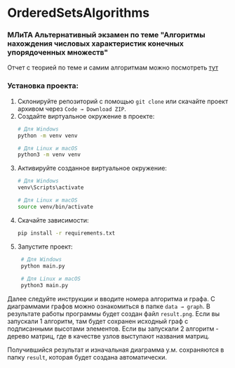 # OrderedSetsAlgorithms
### МЛиТА Альтернативный экзамен по теме "Алгоритмы нахождения числовых характеристик конечных упорядоченных множеств"
Отчет с теорией по теме и самим алгоритмам можно посмотреть [тут](https://docs.google.com/document/d/1-QENwO-fG32NBz_HnemdY_RkaK82Tclz/edit?usp=share_link&ouid=113213168064534822284&rtpof=true&sd=true)

### Установка проекта:

1. Склонируйте репозиторий с помощью `git clone` или скачайте проект архивом через `Code → Download ZIP`.
2. Создайте виртуальное окружение в проекте: 
   ```bash
   # Для Windows
   python -m venv venv
   
   # Для Linux и macOS
   python3 -m venv venv
3. Активируйте созданное виртуальное окружение:
   ```bash
   # Для Windows
   venv\Scripts\activate
   
   # Для Linux и macOS
   source venv/bin/activate 
   
4. Скачайте зависимости:
   ```bash
   pip install -r requirements.txt
   
5. Запустите проект:
   ```bash
    # Для Windows
    python main.py
    
    # Для Linux и macOS
    python3 main.py
   
Далее следуйте инструкции и вводите номера алгоритма и графа. С диаграммами графов можно ознакомиться в папке `data → graph`.
В результате работы программы будет создан файл `result.png`. Если вы запускали 1 алгоритм, там будет сохранен исходный граф с подписанными высотами элементов.
Если вы запускали 2 алгоритм - дерево матриц, где в качестве узлов выступают названия матриц.

Получившийся результат и изначальная диаграмма у.м. сохраняются в папку `result`, которая будет создана автоматически.
